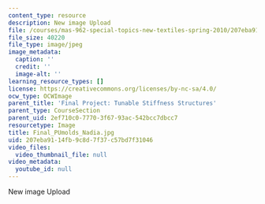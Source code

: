 ```yaml
---
content_type: resource
description: New image Upload
file: /courses/mas-962-special-topics-new-textiles-spring-2010/207eba9114fb9c8d7f37c57bd7f31046_Final_PUmolds_Nadia.jpg
file_size: 40220
file_type: image/jpeg
image_metadata:
  caption: ''
  credit: ''
  image-alt: ''
learning_resource_types: []
license: https://creativecommons.org/licenses/by-nc-sa/4.0/
ocw_type: OCWImage
parent_title: 'Final Project: Tunable Stiffness Structures'
parent_type: CourseSection
parent_uid: 2ef710c0-7770-3f67-93ac-542bcc7dbcc7
resourcetype: Image
title: Final_PUmolds_Nadia.jpg
uid: 207eba91-14fb-9c8d-7f37-c57bd7f31046
video_files:
  video_thumbnail_file: null
video_metadata:
  youtube_id: null
---
```

New image Upload